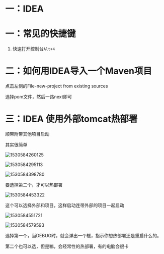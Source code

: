 # 一：IDEA

# 一：常见的快捷键

1. 快速打开控制台`Alt+4`



# 二：如何用IDEA导入一个Maven项目

点击左侧的File-new-project from existing sources 

选择pom文件，然后一路next即可



# 三：IDEA 使用外部tomcat热部署

顺带附带其他项目启动

其实很简单

![1530584260125](https://raw.githubusercontent.com/XHang/Notes/master/src/main/resources/IDEAPicture/1530584260125.png)

![1530584295113](https://raw.githubusercontent.com/XHang/Notes/master/src/main/resources/IDEAPicture/1530584295113.png)

![1530584398780](https://raw.githubusercontent.com/XHang/Notes/master/src/main/resources/IDEAPicture/1530584398780.png)

要选择第二个，才可以热部署

![1530584453322](https://raw.githubusercontent.com/XHang/Notes/master/src/main/resources/IDEAPicture/1530584453322.png)

这个可以选择外部和项目，这样启动连带外部的项目一起启动

![1530584551721](https://raw.githubusercontent.com/XHang/Notes/master/src/main/resources/IDEAPicture/1530584551721.png)

![1530584579593](https://raw.githubusercontent.com/XHang/Notes/master/src/main/resources/IDEAPicture/1530584579593.png)

选择第一个，当DEBUG时，就会弹出一个框，指示你想热部署还是重启什么的。

第二个也可以选，但是嘛，会经常性的热部署，有的电脑会很卡